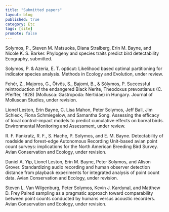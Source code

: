 ```yaml
---
title: "Submitted papers"
layout: blog
published: true
category: Etc
tags: [site]
promote: false
---
```


Solymos, P., Steven M. Matsuoka, Diana Stralberg, Erin M. Bayne, and Nicole K. S. Barker.
Phylogeny and species traits predict bird detectability
Ecography, submitted.

Solymos, P. & Azeria, E. T.
opticut: Likelihood based optimal partitioning for indicator species analysis.
Methods in Ecology and Evolution, under review.

Feh&eacute;r, Z., Majoros, G., &Ouml;tv&ouml;s, S., Bajomi, B., & S&oacute;lymos, P.
Successful reintroduction of the endangered Black Nerite,
Theodoxus prevostianus (C. Pfeiffer, 1828) (Mollusca: Gastropoda: Nertidae) in Hungary.
Journal of Molluscan Studies, under revision.

Lionel Leston, Erin Bayne, C. Lisa Mahon, Peter Solymos, Jeff Ball, Jim Schieck,
Fiona Schmiegelow, and Samantha Song.
Assessing the efficacy of local control-impact models to predict
cumulative effects on boreal birds.
Environmental Monitoring and Assessment, under review.

R. F. Pankratz, R. F., S. Hache, P. Solymos, and E. M. Bayne.
Detectability of roadside and forest-edge Autonomous Recording Unit-based avian point
count surveys: implications for the North American Breeding Bird Survey.
Avian Conservation and Ecology, under revision.

Daniel A. Yip, Lionel Leston, Erin M. Bayne, Peter Solymos, and Alison Grover.
Standardizing audio recording and human observer detection distance from playback
experiments for integrated analysis of point count data.
Avian Conservation and Ecology, under revision.

Steven L. Van Wilgenburg, Peter Solymos, Kevin J. Kardynal, and Matthew D. Frey
Paired sampling as a pragmatic approach toward
comparability between point counts conducted by humans
versus acoustic recorders.
Avian Conservation and Ecology, under revision.
